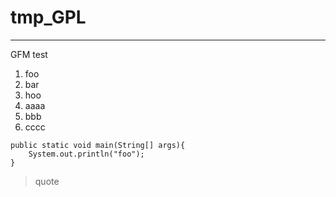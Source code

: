 # tmp_GPL

-----
GFM test

1. foo
1. bar
1. hoo
  3. aaaa
  2. bbb
  1. cccc

```
public static void main(String[] args){
    System.out.println("foo");
}
```

>quote

